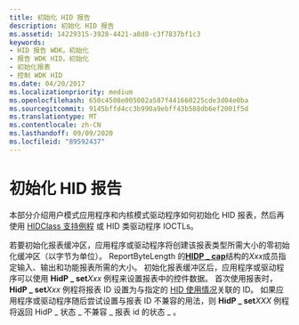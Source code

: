 ```yaml
---
title: 初始化 HID 报告
description: 初始化 HID 报告
ms.assetid: 14229315-3928-4421-a8d8-c3f7837bf1c3
keywords:
- HID 报告 WDK，初始化
- 报告 WDK HID，初始化
- 初始化报表
- 控制 WDK HID
ms.date: 04/20/2017
ms.localizationpriority: medium
ms.openlocfilehash: 650c4508e005002a587f441660225cde3d04e0ba
ms.sourcegitcommit: 9145bffd4cc3b990a9ebff43b588db6ef2001f5d
ms.translationtype: MT
ms.contentlocale: zh-CN
ms.lasthandoff: 09/09/2020
ms.locfileid: "89592437"
---
```

# <a name="initializing-hid-reports"></a>初始化 HID 报告





本部分介绍用户模式应用程序和内核模式驱动程序如何初始化 HID 报表，然后再使用 [HIDClass 支持例程](/windows-hardware/drivers/ddi/index) 或 HID 类驱动程序 IOCTLs。

若要初始化报表缓冲区，应用程序或驱动程序将创建该报表类型所需大小的零初始化缓冲区（以字节为单位）。 ReportByteLength 的[**HIDP \_ cap**](/windows-hardware/drivers/ddi/hidpi/ns-hidpi-_hidp_caps)结构的*Xxx*成员指定输入、输出和功能报表所需的大小。 初始化报表缓冲区后，应用程序或驱动程序可以使用 **HidP \_ set**_Xxx_ 例程来设置报表中的控件数据。 首次使用报表时， **HidP \_ set**_Xxx_ 例程将报表 ID 设置为与指定的 [HID 使用情况](hid-usages.md)关联的 ID。 如果应用程序或驱动程序随后尝试设置与报表 ID 不兼容的用法，则 **HidP \_ set**_XXX_ 例程将返回 HidP \_ 状态 \_ 不兼容 \_ 报表 id 的状态 \_ 。

 

